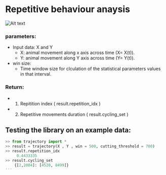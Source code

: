 

# Repetitive behaviour anaysis

![Alt text](F:/repetitive_brahviour/data.png?raw=true "Title")

### parameters:
* Input data: X and Y
    - X: animal movement along x axis across time (X= X(t)).     
    - Y: animal movement along Y axis across time (Y= Y(t)). 
* win size:
    - Time window size for clculation of the statistical parameters values in that interval.
   
### Return:
* 1. Repitition index ( result.repetition_idx )
* 2. Repetitive movements duration ( result.cycling_set )


## Testing the library on an example data:

```python
>> from trajectory import *
>> result = trajectory(X , Y , win = 500, cutting_threshold = 700)
>> result.repetition_idx 
     0.4433335
>> result.cycling_set
    {[2,2004]: [4520, 8499]}
'''
